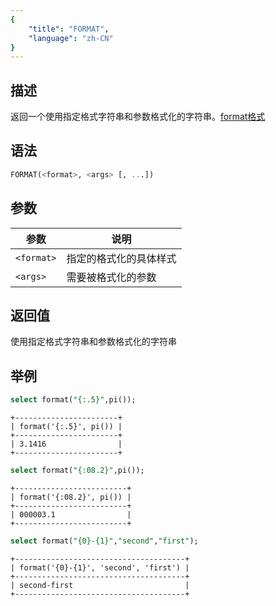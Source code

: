 ```yaml
---
{
    "title": "FORMAT",
    "language": "zh-CN"
}
---
```


<!-- 
Licensed to the Apache Software Foundation (ASF) under one
or more contributor license agreements.  See the NOTICE file
distributed with this work for additional information
regarding copyright ownership.  The ASF licenses this file
to you under the Apache License, Version 2.0 (the
"License"); you may not use this file except in compliance
with the License.  You may obtain a copy of the License at

  http://www.apache.org/licenses/LICENSE-2.0

Unless required by applicable law or agreed to in writing,
software distributed under the License is distributed on an
"AS IS" BASIS, WITHOUT WARRANTIES OR CONDITIONS OF ANY
KIND, either express or implied.  See the License for the
specific language governing permissions and limitations
under the License.
-->

## 描述

返回一个使用指定格式字符串和参数格式化的字符串。[format格式](https://fmt.dev/11.1/syntax/#format-specification-mini-language)

## 语法

```sql
FORMAT(<format>, <args> [, ...])
```

## 参数

| 参数 | 说明 |
| -- | -- |
| `<format>` | 指定的格式化的具体样式 |
| `<args>` | 需要被格式化的参数|

## 返回值

使用指定格式字符串和参数格式化的字符串

## 举例

```sql
select format("{:.5}",pi());
```

```text
+-----------------------+
| format('{:.5}', pi()) |
+-----------------------+
| 3.1416                |
+-----------------------+
```

```sql
select format("{:08.2}",pi());
```

```text
+-------------------------+
| format('{:08.2}', pi()) |
+-------------------------+
| 000003.1                |
+-------------------------+
```

```sql
select format("{0}-{1}","second","first");
```

```text
+--------------------------------------+
| format('{0}-{1}', 'second', 'first') |
+--------------------------------------+
| second-first                         |
+--------------------------------------+
```
